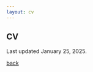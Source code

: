 ```yaml
---
layout: cv
---
```


## CV

Last updated January 25, 2025. 
 
<object data="./assets/CV.pdf" width="800" height="1000" type='application/pdf'></object>

[back](./)
